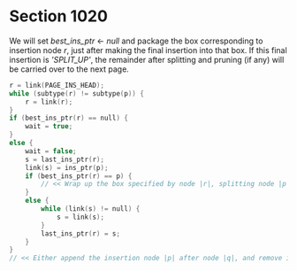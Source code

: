 # Section 1020

We will set *best_ins_ptr* &larr; *null* and package the box corresponding to insertion node&nbsp;*r*, just after making the final insertion into that box.
If this final insertion is *'SPLIT_UP'*, the remainder after splitting and pruning (if any) will be carried over to the next page.

```c << Either insert the material specified by node |p| into the appropriate box, or hold it for the next page; also delete node |p| from the current page >>=
r = link(PAGE_INS_HEAD);
while (subtype(r) != subtype(p)) {
    r = link(r);
}
if (best_ins_ptr(r) == null) {
    wait = true;
}
else {
    wait = false;
    s = last_ins_ptr(r);
    link(s) = ins_ptr(p);
    if (best_ins_ptr(r) == p) {
        // << Wrap up the box specified by node |r|, splitting node |p| if called for; set |wait = true| if node |p| holds a remainder after splitting >>
    }
    else {
        while (link(s) != null) {
            s = link(s);
        }
        last_ins_ptr(r) = s;
    }
}
// << Either append the insertion node |p| after node |q|, and remove it from the current page, or delete |node(p)| >>
```
